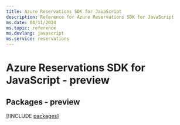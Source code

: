 ```yaml
---
title: Azure Reservations SDK for JavaScript
description: Reference for Azure Reservations SDK for JavaScript
ms.date: 04/11/2024
ms.topic: reference
ms.devlang: javascript
ms.service: reservations
---
```

# Azure Reservations SDK for JavaScript - preview
## Packages - preview
[!INCLUDE [packages](reservations-index.md)]